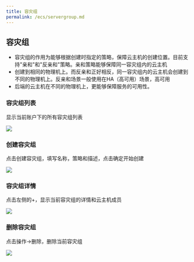 ```yaml
---
title: 容灾组
permalink: /ecs/servergroup.md
---
```


## 容灾组
- 容灾组的作用为能够根据创建时指定的策略，保障云主机的创建位置。目前支持"亲和"和"反亲和"策略。亲和策略能够保障同一容灾组内的云主机
- 创建到相同的物理机上。而反亲和正好相反，同一容灾组内的云主机会创建到不同的物理机上。反亲和场景一般使用在HA（高可用）场景，高可用
- 后端的云主机在不同的物理机上，更能够保障服务的可用性。
### 容灾组列表
显示当前账户下的所有容灾组列表

![](~@vuepress/sg_list.png)

### 创建容灾组
点击创建容灾组，填写名称，策略和描述，点击确定开始创建

![](~@vuepress/sg_create.png)


### 容灾组详情
点击左侧的+，显示当前容灾组的详情和云主机成员

![](~@vuepress/sg_detail.png)


### 删除容灾组
点击操作->删除，删除当前容灾组

![](~@vuepress/sg_delete.png)
